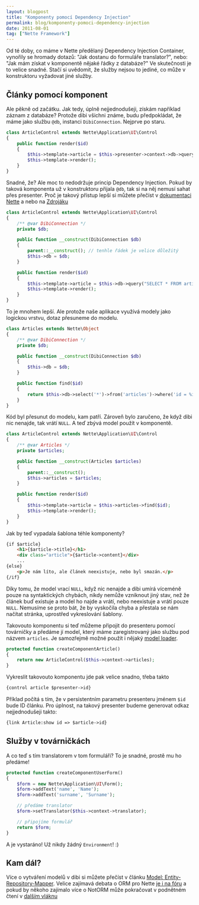 ```yaml
---
layout: blogpost
title: "Komponenty pomocí Dependency Injection"
permalink: blog/komponenty-pomoci-dependency-injection
date: 2011-08-01
tag: ["Nette Framework"]
---
```


Od té doby, co máme v Nette předělaný Dependency Injection Container, vynořily se hromady dotazů: "Jak dostanu do formuláře translator?", nebo: "Jak mám získat v komponentě nějaké řádky z databáze?" Ve skutečnosti je to velice snadné. Stačí si uvědomit, že služby nejsou to jediné, co může v konstruktoru vyžadovat jiné služby.

<!--more-->
## Články pomocí komponent

Ale pěkně od začátku. Jak tedy, úplně nejjednodušeji, získám například záznam z databáze? Protože dibi všichni známe, budu předpokládat, že máme jako službu `@db`, instanci `DibiConnection`. Nejprve po staru.

~~~ php
class ArticleControl extends Nette\Application\UI\Control
{
    public function render($id)
    {
        $this->template->article = $this->presenter->context->db->query("SELECT * FROM articles WHERE id = %i", $id);
        $this->template->render();
    }
}
~~~

Snadné, že? Ale moc to nedodržuje princip Dependency Injection. Pokud by taková komponenta už v konstruktoru přijala `@db`, tak si na něj nemusí sahat přes presenter. Proč je takový přístup lepší si můžete přečíst v [dokumentaci Nette](https://doc.nette.org/cs/dependency-injection) a nebo na [Zdrojáku](https://zdrojak.root.cz/serialy/jak-na-dependency-injection/)

~~~ php
class ArticleControl extends Nette\Application\UI\Control
{
    /** @var DibiConnection */
    private $db;

    public function __construct(DibiConnection $db)
    {
        parent::__construct(); // tenhle řádek je velice důležitý
        $this->db = $db;
    }

    public function render($id)
    {
        $this->template->article = $this->db->query("SELECT * FROM articles WHERE id = %i", $id);
        $this->template->render();
    }
}
~~~

To je mnohem lepší. Ale protože naše aplikace využívá modely jako logickou vrstvu, dotaz přesuneme do modelu.

~~~ php
class Articles extends Nette\Object
{
    /** @var DibiConnection */
    private $db;

    public function __construct(DibiConnection $db)
    {
        $this->db = $db;
    }

    public function find($id)
    {
        return $this->db->select('*')->from('articles')->where('id = %i', $id)->fetch() ?: NULL;
    }
}
~~~

Kód byl přesunut do modelu, kam patří. Zároveň bylo zaručeno, že když dibi nic nenajde, tak vrátí `NULL`. A teď zbývá model použít v komponentě.

~~~ php
class ArticleControl extends Nette\Application\UI\Control
{
    /** @var Articles */
    private $articles;

    public function __construct(Articles $articles)
    {
        parent::__construct();
        $this->articles = $articles;
    }

    public function render($id)
    {
        $this->template->article = $this->articles->find($id);
        $this->template->render();
    }
}
~~~

Jak by teď vypadala šablona téhle komponenty?

~~~ html
{if $article}
    <h1>{$article->title}</h1>
    <div class="article">{$article->content}</div>
    ...
{else}
    <p>Je nám líto, ale článek neexistuje, nebo byl smazán.</p>
{/if}
~~~

Díky tomu, že model vrací `NULL`, když nic nenajde a dibi umírá víceméně pouze na syntaktických chybách, nikdy nemůže vzniknout jiný stav, než že článek buď existuje a model ho najde a vrátí, nebo neexistuje a vrátí pouze `NULL`. Nemusíme se proto bát, že by vyskočila chyba a přestala se nám načítat stránka, uprostřed vykreslování šablony.


Takovouto komponentu si teď můžeme připojit do presenteru pomocí továrničky a předáme jí model, který máme zaregistrovaný jako službu pod názvem `articles`. Je samozřejmě možné použít i nějaký [model loader](https://wiki.nette.org/cs/cookbook/dynamicke-nacitani-modelu).

~~~ php
protected function createComponentArticle()
{
    return new ArticleControl($this->context->articles);
}
~~~

Vykreslit takovouto komponentu jde pak velice snadno, třeba takto

~~~ html
{control article $presenter->id}
~~~

Příklad počítá s tím, že v persistentním parametru presenteru jménem `$id` bude ID článku. Pro úplnost, na takový presenter budeme generovat odkaz nejjednodušeji takto:

~~~ html
{link Article:show id => $article->id}
~~~


## Služby v továrničkách

A co teď s tím translatorem v tom formuláři? To je snadné, prostě mu ho předáme!

~~~ php
protected function createComponentUserForm()
{
    $form = new Nette\Application\UI\Form();
    $form->addText('name', 'Name');
    $form->addText('surname', 'Surname');

    // předáme translator
    $form->setTranslator($this->context->translator);

    // připojíme formulář
    return $form;
}
~~~

A je vystaráno! Už nikdy žádný `Environment`! :)

## Kam dál?

Více o vytváření modelů v dibi si můžete přečíst v článku [Model: Entity-Repository-Mapper](https://wiki.nette.org/cs/cookbook/model-entity-repository-mapper). Velice zajímavá debata o ORM pro Nette [je i na fóru](https://forum.nette.org/cs/7328-hledani-nette-like-orm-pro-php) a pokud by někoho zajímalo více o NotORM může pokračovat v podnětném čtení v [dalším vláknu](https://forum.nette.org/cs/8389-petivrstvy-model-postaveny-na-notorm)

